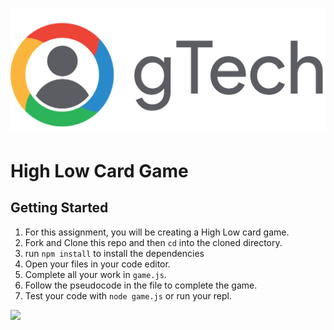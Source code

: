 # ![logo](./assets/gtech_logo_horizontal_pmsU_FullColour.png) 

# High Low Card Game

## Getting Started

1. For this assignment, you will be creating a High Low card game.
1. Fork and Clone this repo and then `cd` into the cloned directory. 
1. run `npm install` to install the dependencies
1. Open your files in your code editor.  
1. Complete all your work in `game.js`.  
1. Follow the pseudocode in the file to complete the game.  
1. Test your code with `node game.js` or run your repl.

![](https://media.giphy.com/media/httS0Xzi9ZMQ0/giphy.gif)
